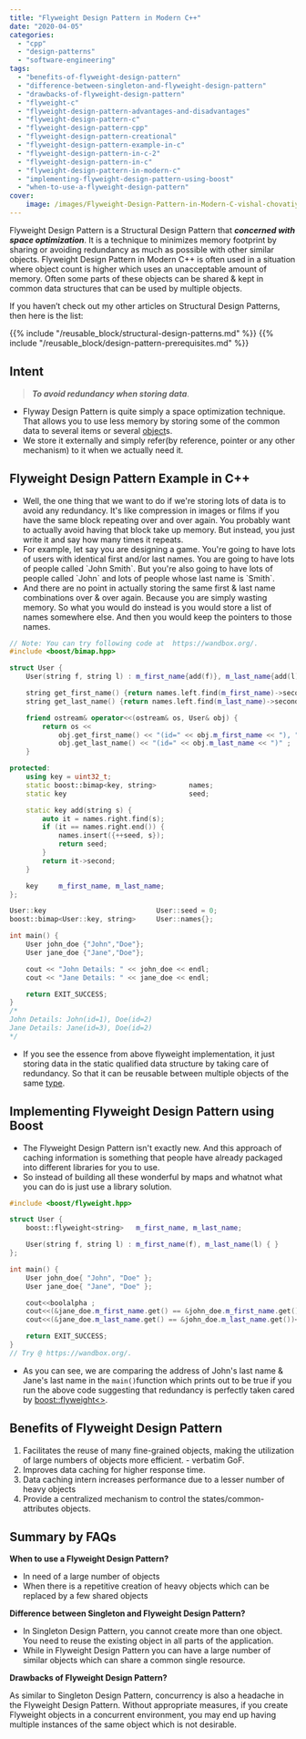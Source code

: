 ```yaml
---
title: "Flyweight Design Pattern in Modern C++"
date: "2020-04-05"
categories: 
  - "cpp"
  - "design-patterns"
  - "software-engineering"
tags: 
  - "benefits-of-flyweight-design-pattern"
  - "difference-between-singleton-and-flyweight-design-pattern"
  - "drawbacks-of-flyweight-design-pattern"
  - "flyweight-c"
  - "flyweight-design-pattern-advantages-and-disadvantages"
  - "flyweight-design-pattern-c"
  - "flyweight-design-pattern-cpp"
  - "flyweight-design-pattern-creational"
  - "flyweight-design-pattern-example-in-c"
  - "flyweight-design-pattern-in-c-2"
  - "flyweight-design-pattern-in-c"
  - "flyweight-design-pattern-in-modern-c"
  - "implementing-flyweight-design-pattern-using-boost"
  - "when-to-use-a-flyweight-design-pattern"
cover:
    image: /images/Flyweight-Design-Pattern-in-Modern-C-vishal-chovatiya.png
---
```


Flyweight Design Pattern is a Structural Design Pattern that **_concerned with space optimization_**. It is a technique to minimizes memory footprint by sharing or avoiding redundancy as much as possible with other similar objects. Flyweight Design Pattern in Modern C++ is often used in a situation where object count is higher which uses an unacceptable amount of memory. Often some parts of these objects can be shared & kept in common data structures that can be used by multiple objects.

If you haven’t check out my other articles on Structural Design Patterns, then here is the list:

{{% include "/reusable_block/structural-design-patterns.md" %}}
{{% include "/reusable_block/design-pattern-prerequisites.md" %}}

## Intent

> **_To avoid redundancy when storing data_**.

- Flyway Design Pattern is quite simply a space optimization technique. That allows you to use less memory by storing some of the common data to several items or several [object](/posts/memory-layout-of-cpp-object/)s.
- We store it externally and simply refer(by reference, pointer or any other mechanism) to it when we actually need it.

## Flyweight Design Pattern Example in C++

- Well, the one thing that we want to do if we're storing lots of data is to avoid any redundancy. It's like compression in images or films if you have the same block repeating over and over again. You probably want to actually avoid having that block take up memory. But instead, you just write it and say how many times it repeats.
- For example, let say you are designing a game. You're going to have lots of users with identical first and/or last names. You are going to have lots of people called \`John Smith\`. But you're also going to have lots of people called \`John\` and lots of people whose last name is \`Smith\`.
- And there are no point in actually storing the same first & last name combinations over & over again. Because you are simply wasting memory. So what you would do instead is you would store a list of names somewhere else. And then you would keep the pointers to those names.

```cpp
// Note: You can try following code at  https://wandbox.org/. 
#include <boost/bimap.hpp>

struct User {
    User(string f, string l) : m_first_name{add(f)}, m_last_name{add(l)} { }

    string get_first_name() {return names.left.find(m_first_name)->second;}
    string get_last_name() {return names.left.find(m_last_name)->second;}

    friend ostream& operator<<(ostream& os, User& obj) {
        return os <<
            obj.get_first_name() << "(id=" << obj.m_first_name << "), " <<
            obj.get_last_name() << "(id=" << obj.m_last_name << ")" ;
    }

protected:
    using key = uint32_t;
	static boost::bimap<key, string>        names;
    static key                              seed;

    static key add(string s) {
        auto it = names.right.find(s);
        if (it == names.right.end()) {
            names.insert({++seed, s});
            return seed;
        }
        return it->second;
    }

    key     m_first_name, m_last_name;
};

User::key                           User::seed = 0;
boost::bimap<User::key, string>     User::names{};

int main() {
    User john_doe {"John","Doe"};
    User jane_doe {"Jane","Doe"};

    cout << "John Details: " << john_doe << endl;
    cout << "Jane Details: " << jane_doe << endl;

    return EXIT_SUCCESS;
}
/*
John Details: John(id=1), Doe(id=2)
Jane Details: Jane(id=3), Doe(id=2)
*/
```

- If you see the essence from above flyweight implementation, it just storing data in the static qualified data structure by taking care of redundancy. So that it can be reusable between multiple objects of the same [type](/posts/cpp-type-casting-with-example-for-c-developers/).

## Implementing Flyweight Design Pattern using Boost

- The Flyweight Design Pattern isn't exactly new. And this approach of caching information is something that people have already packaged into different libraries for you to use.
- So instead of building all these wonderful by maps and whatnot what you can do is just use a library solution.

```cpp
#include <boost/flyweight.hpp>

struct User {
	boost::flyweight<string>   m_first_name, m_last_name;

	User(string f, string l) : m_first_name(f), m_last_name(l) { }
};

int main() {
	User john_doe{ "John", "Doe" };
	User jane_doe{ "Jane", "Doe" };

	cout<<boolalpha ;
	cout<<(&jane_doe.m_first_name.get() == &john_doe.m_first_name.get())<<endl;    // False
	cout<<(&jane_doe.m_last_name.get() == &john_doe.m_last_name.get())<<endl;      // True

	return EXIT_SUCCESS;
}
// Try @ https://wandbox.org/. 
```

- As you can see, we are comparing the address of John's last name & Jane's last name in the `main()`function which prints out to be true if you run the above code suggesting that redundancy is perfectly taken cared by [boost::flyweight<>](https://www.boost.org/doc/libs/1_62_0/libs/flyweight/doc/index.html).

## Benefits of Flyweight Design Pattern

1. Facilitates the reuse of many fine-grained objects, making the utilization of large numbers of objects more efficient. - verbatim GoF.
2. Improves data caching for higher response time.
3. Data caching intern increases performance due to a lesser number of heavy objects
4. Provide a centralized mechanism to control the states/common-attributes objects.

## Summary by FAQs

**When to use a Flyweight Design Pattern?**

- In need of a large number of objects  
- When there is a repetitive creation of heavy objects which can be replaced by a few shared objects

**Difference between Singleton and Flyweight Design Pattern?**

- In Singleton Design Pattern, you cannot create more than one object. You need to reuse the existing object in all parts of the application.  
- While in Flyweight Design Pattern you can have a large number of similar objects which can share a common single resource.

**Drawbacks of Flyweight Design Pattern?**

As similar to Singleton Design Pattern, concurrency is also a headache in the Flyweight Design Pattern. Without appropriate measures, if you create Flyweight objects in a concurrent environment, you may end up having multiple instances of the same object which is not desirable.
